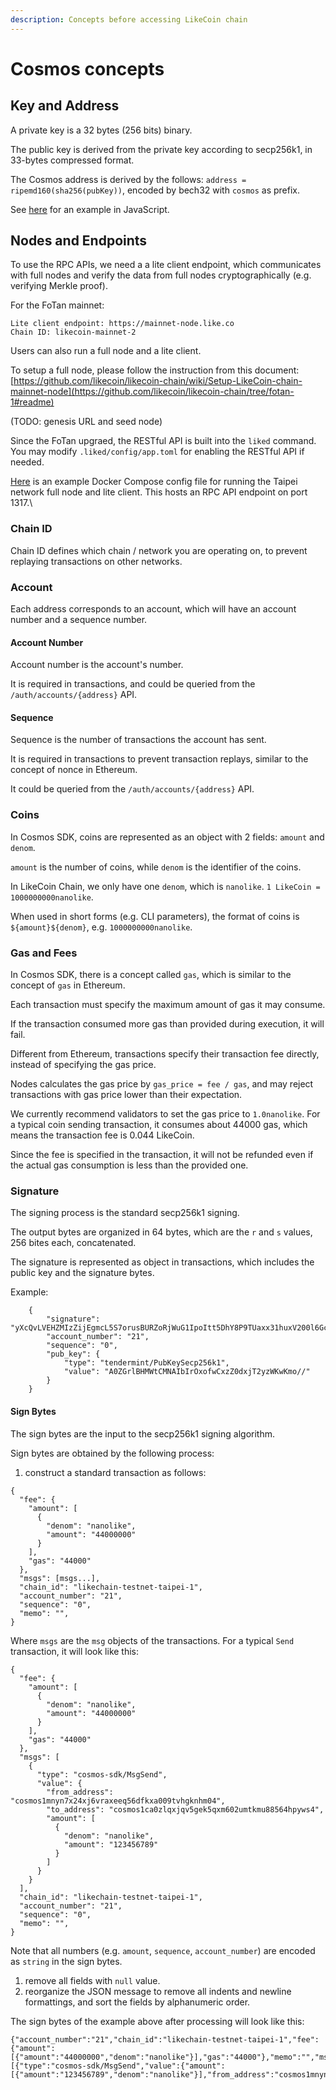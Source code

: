 ```yaml
---
description: Concepts before accessing LikeCoin chain
---
```


# Cosmos concepts

## Key and Address

A private key is a 32 bytes (256 bits) binary.

The public key is derived from the private key according to secp256k1, in 33-bytes compressed format.

The Cosmos address is derived by the follows: `address = ripemd160(sha256(pubKey))`, encoded by bech32 with `cosmos` as prefix.

See [here](https://gist.github.com/nnkken/90428d73f38d957de1b75ec3992d9342#file-sign-js) for an example in JavaScript.

## Nodes and Endpoints

To use the RPC APIs, we need a a lite client endpoint, which communicates with full nodes and verify the data from full nodes cryptographically (e.g. verifying Merkle proof).

For the FoTan mainnet:

```
Lite client endpoint: https://mainnet-node.like.co
Chain ID: likecoin-mainnet-2
```

Users can also run a full node and a lite client.

To setup a full node, please follow the instruction from this document: [https://github.com/likecoin/likecoin-chain/wiki/Setup-LikeCoin-chain-mainnet-node](https://github.com/likecoin/likecoin-chain/tree/fotan-1#readme)

(TODO: genesis URL and seed node)

Since the FoTan upgraed, the RESTful API is built into the `liked` command. You may modify `.liked/config/app.toml` for enabling the RESTful API if needed.

[Here](https://gist.github.com/nnkken/90428d73f38d957de1b75ec3992d9342#file-docker-compose-yml) is an example Docker Compose config file for running the Taipei network full node and lite client. This hosts an RPC API endpoint on port 1317.\


### Chain ID

Chain ID defines which chain / network you are operating on, to prevent replaying transactions on other networks.

### Account

Each address corresponds to an account, which will have an account number and a sequence number.

#### Account Number

Account number is the account's number.

It is required in transactions, and could be queried from the `/auth/accounts/{address}` API.

#### Sequence

Sequence is the number of transactions the account has sent.

It is required in transactions to prevent transaction replays, similar to the concept of nonce in Ethereum.

It could be queried from the `/auth/accounts/{address}` API.

### Coins

In Cosmos SDK, coins are represented as an object with 2 fields: `amount` and `denom`.

`amount` is the number of coins, while `denom` is the identifier of the coins.

In LikeCoin Chain, we only have one `denom`, which is `nanolike`. `1 LikeCoin = 1000000000nanolike`.

When used in short forms (e.g. CLI parameters), the format of coins is `${amount}${denom}`, e.g. `1000000000nanolike`.

### Gas and Fees

In Cosmos SDK, there is a concept called `gas`, which is similar to the concept of `gas` in Ethereum.

Each transaction must specify the maximum amount of gas it may consume.

If the transaction consumed more gas than provided during execution, it will fail.

Different from Ethereum, transactions specify their transaction fee directly, instead of specifying the gas price.

Nodes calculates the gas price by `gas_price = fee / gas`, and may reject transactions with gas price lower than their expectation.

We currently recommend validators to set the gas price to `1.0nanolike`. For a typical coin sending transaction, it consumes about 44000 gas, which means the transaction fee is 0.044 LikeCoin.

Since the fee is specified in the transaction, it will not be refunded even if the actual gas consumption is less than the provided one.

### Signature

The signing process is the standard secp256k1 signing.

The output bytes are organized in 64 bytes, which are the `r` and `s` values, 256 bites each, concatenated.

The signature is represented as object in transactions, which includes the public key and the signature bytes.

Example:

```
    {
        "signature": "yXcQvLVEHZMIzZijEgmcL5S7orusBURZoRjWuG1IpoItt5DhY8P9TUaxx31huxV200l6GcEbUlB/Y7jONuf3Bw==",
        "account_number": "21",
        "sequence": "0",
        "pub_key": {
            "type": "tendermint/PubKeySecp256k1",
            "value": "A0ZGrlBHMWtCMNAIbIrOxofwCxzZ0dxjT2yzWKwKmo//"
        }
    }
```

#### Sign Bytes

The sign bytes are the input to the secp256k1 signing algorithm.

Sign bytes are obtained by the following process:

1. construct a standard transaction as follows:

```
{
  "fee": {
    "amount": [
      {
        "denom": "nanolike",
        "amount": "44000000"
      }
    ],
    "gas": "44000"
  },
  "msgs": [msgs...],
  "chain_id": "likechain-testnet-taipei-1",
  "account_number": "21",
  "sequence": "0",
  "memo": "",
}
```

Where `msgs` are the `msg` objects of the transactions. For a typical `Send` transaction, it will look like this:

```
{
  "fee": {
    "amount": [
      {
        "denom": "nanolike",
        "amount": "44000000"
      }
    ],
    "gas": "44000"
  },
  "msgs": [
    {
      "type": "cosmos-sdk/MsgSend",
      "value": {
        "from_address": "cosmos1mnyn7x24xj6vraxeeq56dfkxa009tvhgknhm04",
        "to_address": "cosmos1ca0zlqxjqv5gek5qxm602umtkmu88564hpyws4",
        "amount": [
          {
            "denom": "nanolike",
            "amount": "123456789"
          }
        ]
      }
    }
  ],
  "chain_id": "likechain-testnet-taipei-1",
  "account_number": "21",
  "sequence": "0",
  "memo": "",
}
```

Note that all numbers (e.g. `amount`, `sequence`, `account_number`) are encoded as `string` in the sign bytes.

1. remove all fields with `null` value.
2. reorganize the JSON message to remove all indents and newline formattings, and sort the fields by alphanumeric order.

The sign bytes of the example above after processing will look like this:

```
{"account_number":"21","chain_id":"likechain-testnet-taipei-1","fee":{"amount":[{"amount":"44000000","denom":"nanolike"}],"gas":"44000"},"memo":"","msgs":[{"type":"cosmos-sdk/MsgSend","value":{"amount":[{"amount":"123456789","denom":"nanolike"}],"from_address":"cosmos1mnyn7x24xj6vraxeeq56dfkxa009tvhgknhm04","to_address":"cosmos1ca0zlqxjqv5gek5qxm602umtkmu88564hpyws4"}}],"sequence":"0"}
```

##

